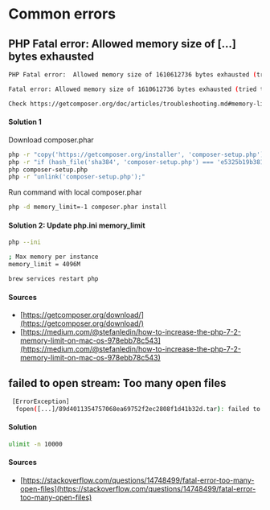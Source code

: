 # Common errors
## PHP Fatal error:  Allowed memory size of [...] bytes exhausted
```bash
PHP Fatal error:  Allowed memory size of 1610612736 bytes exhausted (tried to allocate 4096 bytes) in phar:///usr/local/bin/composer/src/Composer/DependencyResolver/Rule2Literals.php on line 53

Fatal error: Allowed memory size of 1610612736 bytes exhausted (tried to allocate 4096 bytes) in phar:///usr/local/bin/composer/src/Composer/DependencyResolver/Rule2Literals.php on line 53

Check https://getcomposer.org/doc/articles/troubleshooting.md#memory-limit-errors for more info on how to handle out of memory errors.%
```

#### Solution 1
Download composer.phar
```bash
php -r "copy('https://getcomposer.org/installer', 'composer-setup.php');"
php -r "if (hash_file('sha384', 'composer-setup.php') === 'e5325b19b381bfd88ce90a5ddb7823406b2a38cff6bb704b0acc289a09c8128d4a8ce2bbafcd1fcbdc38666422fe2806') { echo 'Installer verified'; } else { echo 'Installer corrupt'; unlink('composer-setup.php'); } echo PHP_EOL;"
php composer-setup.php
php -r "unlink('composer-setup.php');"
```
Run command with local composer.phar
```bash
php -d memory_limit=-1 composer.phar install
```

#### Solution 2: Update php.ini memory_limit
```bash
php --ini
```

```bash
; Max memory per instance
memory_limit = 4096M
```

```bash
brew services restart php
```

#### Sources
- [https://getcomposer.org/download/](https://getcomposer.org/download/)
- [https://medium.com/@stefanledin/how-to-increase-the-php-7-2-memory-limit-on-mac-os-978ebb78c543](https://medium.com/@stefanledin/how-to-increase-the-php-7-2-memory-limit-on-mac-os-978ebb78c543)

## failed to open stream: Too many open files
```bash
 [ErrorException]
  fopen([...]/89d4011354757068ea69752f2ec2808f1d41b32d.tar): failed to open stream: Too many open files
```
#### Solution
```bash
ulimit -n 10000
```
#### Sources
- [https://stackoverflow.com/questions/14748499/fatal-error-too-many-open-files](https://stackoverflow.com/questions/14748499/fatal-error-too-many-open-files)
